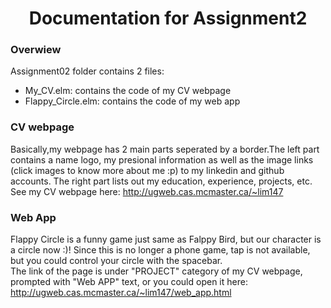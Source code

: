 <h1>
  <center>Documentation for Assignment2<center>
</h1>
<p>
<h3>Overwiew</h3>
  
  Assignment02 folder contains 2 files:
  <ul>
    <li>My_CV.elm: contains the code of my CV webpage
    <li>Flappy_Circle.elm: contains the code of my web app
  </ul>
</P>

<p>
   <h3>CV webpage</h3>
   Basically,my webpage has 2 main parts seperated by a border.The left part contains a name logo, my presional information as well as the image links (click images to know more about me :p) to my linkedin and github accounts. The right part lists out my education, experience, projects, etc.

<br>
See my CV webpage here:
 <a href="http://ugweb.cas.mcmaster.ca/~lim147" target="_blank">http://ugweb.cas.mcmaster.ca/~lim147</a>
</P>

<p>
   <h3>Web App</h3>
   Flappy Circle is a funny game just same as Falppy Bird, but our character is a circle now :)!
   Since this is no longer a phone game, tap is not available, but you could control your circle with the spacebar.
   <br>
   The link of the page is under "PROJECT" category of my CV webpage, prompted with "Web APP" text, or you could open it here:
   <a href="http://ugweb.cas.mcmaster.ca/~lim147/web_app.html" target="_blank">http://ugweb.cas.mcmaster.ca/~lim147/web_app.html</a>
</p>

